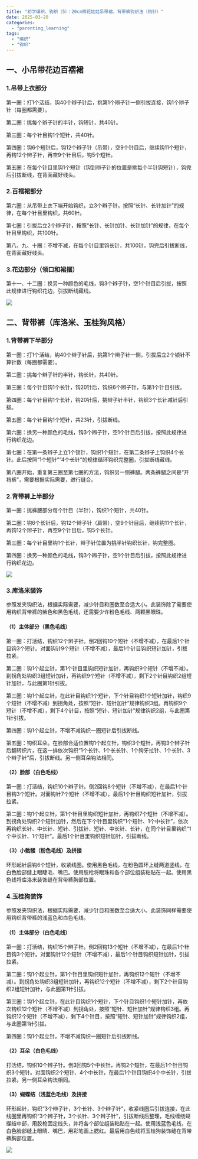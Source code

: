 ```yaml
---
title: "初学编织、钩织（5）：20cm棉花娃娃吊带裙、背带裤钩织法（钩针）"
date: 2025-03-20
categories: 
  - "parenting_learning"
tags: 
  - "编织"
  - "钩织"
---
```


## 一、小吊带花边百褶裙

### 1.吊带上衣部分

第一圈：打1个活结，钩40个辫子针后，挑第1个辫子针一侧引拔连接，钩1个辫子针（每圈都需要）。

第二圈：挑每个辫子针的半针，钩短针，共40针。

第三圈：每个针目钩1个短针，共40针。

第四圈：钩6个短针后，钩12个辫子针（吊带），空9个针目后，继续钩11个短针，再钩12个辫子针，再空9个针目后，钩5个短针。

第五圈：在每个针目里钩1个短针（钩到辫子针的位置是挑每个半针钩短针），钩完后引拔断线，在背面藏好线头。

### 2.百褶裙部分

第六圈：从吊带上衣下端开始钩织，立3个辫子针，按照“长针、长针加针”的规律，在每个针目里钩织，共60针。

第七圈：引拔后立2个辫子针，按照“长针、长针加针、长针加针”的规律，在每个针目里钩织，共100针。

第八、九、十圈：不增不减，在每个针目里钩长针，共100针，钩完后引拔断线，在背面藏好线头。

### 3.花边部分（领口和裙摆）

第十一、十二圈：换另一种颜色的毛线，钩3个辫子针，空1个针目后引拔，按照此规律进行钩织花边，引拔断线藏线。

![](images/54398391353_1f2478c112_k.jpg)

## 二、背带裤（库洛米、玉桂狗风格）

### 1.背带裤下半部分

第一圈：打1个活结，钩40个辫子针后，挑第1个辫子针一侧，引拔后立2个锁针不算针数（每圈都需要）。

第二圈：挑每个辫子针的半针，钩长针，共40针。

第三圈：每个针目钩1个长针，钩20针后，钩织6个辫子针，与第1个针目引拔。

第四圈：每个针目钩1个长针，钩20针后，挑辫子针半针，钩织3个长针减针后引拔。

第五圈：每个针目钩1个短针，共23针，引拔断线。

第六圈：换另一种颜色的毛线，钩3个辫子针，空1个针目后引拔，按照此规律进行钩织花边。

第七圈：在第一条辫子上立1个锁针，钩织1个短针，在第二条辫子上钩织4个长针。此后按照“1个短针”“4个长针”的规律循环钩织完整圈，引拔断线藏线。

第八圈开始，重复第三圈至第七圈的方法，钩织另一侧裤腿。两条裤腿之间是“开裆裤”，需要根据实际需要，进行缝合。

### 2.背带裤上半部分

第一圈：挑裤腰部分每个针目（半针），钩织1个短针，共40针。

第二圈：钩6个长针后，钩12个辫子针（肩带），空9个针目后，继续钩11个长针，再钩12个辫子针，再空9个针目后，钩5个长针。

第三圈：每个针目里钩1个长针，辫子针位置为挑半针钩织长针，钩完整圈。

第四圈：换另一种颜色的毛线，钩3个辫子针，空1个针目后引拔，按照此规律进行钩织花边。

![](images/54398520960_24b7954bfa_k.jpg)

### 3.库洛米装饰

参照发夹钩织法，根据实际需要，减少针目和圈数至合适大小。此装饰除了需要使用钩织背带裤的紫色和黑色毛线，还需要少许粉色毛线、两颗黑眼珠。

#### （1）主体部分（黑色毛线）

第一圈：打活结，钩织12个辫子针。倒2回钩10个短针（不增不减），在最后1个针目钩3个短针。对面钩针9个短针（不增不减），最后1个针目钩织短针加针，引拔拉紧。

第二圈：钩1个起立针，第1个针目里钩织短针加针，再钩织9个短针（不增不减）。到拐角处钩织3组短针加针，再钩织9个短针（不增不减），剩下2个针目钩织2组短针加针，与此圈第1针引拔。

第三圈：钩1个起立针，在此针目钩织1个短针，下个针目钩织1个短针加针，钩织9个短针（不增不减）到拐角处，按照“短针、短针加针”规律钩织3组。再钩织9个短针（不增不减），剩下4个针目，按照“短针、短针加针”规律钩织2组，与此圈第1针引拔。

第四圈：钩1个起立针，不增不减钩织一圈短针后引拔断线。

第五圈：钩织耳朵。在脸部合适位置钩1个起立针，钩织3个短针，再钩3个辫子针后翻转织片，在这一排依次钩织“1个长针、1个长长针、1个狗牙拉针、1个长针、3个辫子针”后，引拔断线。另一侧耳朵钩法相同。

#### （2）脸部（白色毛线）

第一圈：打活结，钩织10个辫子针。倒2回钩8个短针（不增不减），在最后1个针目钩3个短针。对面钩针7个短针（不增不减），最后1个针目钩织短针加针，引拔拉紧。

第二圈：钩1个起立针，第1个针目里钩织短针加针，再钩织7个短针（不增不减）。到拐角处钩织2个短针加针，然后在下个针目里钩织“1个短针、1个中长针”，依次再钩织长针、中长针、短针、引拔针、短针、中长针、长针，在同个针目里钩织“1个中长针、1个短针”。最后1个针目里钩织短针加针，引拔断线。

#### （3）小骷髅（粉色毛线）及拼接

环形起针后钩6个短针，收紧线圈。使用黑色毛线，在粉色圆环上缝两道竖线，在白色脸部缝上眼睫毛、嘴巴。使用胶枪将眼珠和各个部位组装粘贴在一起。使用黑色线将库洛米装饰缝在背带裤胸部位置。

### 4.玉桂狗装饰

参照发夹钩织法，根据实际需要，减少针目和圈数至合适大小。此装饰同样需要使用钩织背带裤的浅蓝色和白色毛线。

#### （1）主体部分（白色毛线）

第一圈：打活结，钩织15个辫子针。倒2回钩13个短针（不增不减），在最后1个针目钩3个短针。对面钩针12个短针（不增不减），最后1个针目钩织短针加针，引拔拉紧。

第二圈：钩1个起立针，第1个针目里钩织短针加针，再钩织12个短针（不增不减）。到拐角处钩织3组短针加针，再钩织12个短针（不增不减），剩下2个针目钩织2组短针加针，与此圈第1针引拔。

第三圈：钩1个起立针，在此针目钩织1个短针，下个针目钩织1个短针加针，再依次钩织12个短针（不增不减）到拐角处，按照“短针、短针加针”规律钩织3组。再钩织12个短针（不增不减），剩下4个针目，按照“短针、短针加针”规律钩织2组，与此圈第1针引拔。

第四圈：钩1个起立针，不增不减钩织一圈短针后引拔断线。

#### （2）耳朵（白色毛线）

打活结，钩织10个辫子针。倒3回钩5个中长针，再钩2个短针，在最后1个针目钩织3个短针。对面钩织2个短针、4个中长针，在最后1个针目钩织4个中长针，引拔拉紧。另一侧耳朵钩法相同。

#### （3）蝴蝶结（浅蓝色毛线）及拼接

环形起针，钩织“3个辫子针，3个长针、3个辫子针”，收紧线圈后引拔连接，在此线圈里再钩织“3个辫子针，3个长针、3个辫子针”，引拔断线后整理，毛线缠绕蝴蝶结中部，用胶枪固定线头，并将各个部位组装粘贴在一起。使用浅蓝色毛线，在白色脸部缝上眼睛、嘴巴，用彩笔画上腮红。最后用白色线将玉桂狗装饰缝在背带裤胸部位置。

![](images/54398158896_0136bb2f15_k.jpg)
